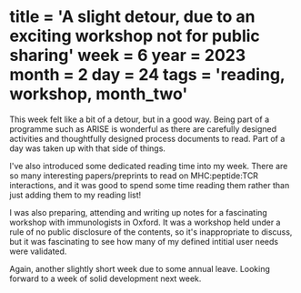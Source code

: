 title = 'A slight detour, due to an exciting workshop not for public sharing'
week = 6
year = 2023
month = 2
day = 24
tags = 'reading, workshop, month_two'
===
This week felt like a bit of a detour, but in a good way. Being part of a programme such as ARISE is wonderful as there are carefully designed activities and thoughtfully designed process documents to read. Part of a day was taken up with that side of things. 

I've also introduced some dedicated reading time into my week. There are so many interesting papers/preprints to read on MHC:peptide:TCR interactions, and it was good to spend some time reading them rather than just adding them to my reading list!

I was also preparing, attending and writing up notes for a fascinating workshop with immunologists in Oxford. It was a workshop held under a rule of no public disclosure of the contents, so it's inappropriate to discuss, but it was fascinating to see how many of my defined intitial user needs were validated.

Again, another slightly short week due to some annual leave. Looking forward to a week of solid development next week. 